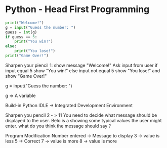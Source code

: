 # Python - Head First Programming

```py
print("Welcome!")
g = input("Guess the number: ")
guess = int(g)
if guess == 5:
    print("You win!")
else:
    print("You lose!")
print("Game Over!")
```
Sharpen your piencil 1:
show message "Welcome!"
Ask input from user
if input equal 5 show "You win!"
else input not equal 5 show "You lose!"
and show "Game Over!"

g = input("Guess the number: ")

g => A variable 

Build-in Python IDLE -> Integrated Development Environment


Sharpen you pencil 2 - > 11
You need to decide what message should be displayed to the user.
Belo is a showing some typical values the user might enter.
what do you think the message should say ?

Program Modification
Number entered -> Message to display
3 -> value is less
5 -> Correct
7 -> value is more
8 -> value is more
